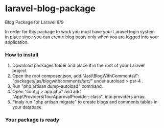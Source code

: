 # laravel-blog-package
 Blog Package for Laravel 8/9

In order for this package to work you must have your Laravel login system in place since you can create blog posts only when you are logged into your application.

### How to install
1. Download packages folder and place it in the root of your Laravel project
2. Open the root composer.json, add "Jas\\\BlogWithComments\\\\": "packages/jas/blogwithcomments/src/" under autoload > psr-4 . 
3. Run "php artisan dump-autoload" command.
4. Open "config > app.php" and add "App\Providers\TourApprovalProvider::class", into providers array.
5. Finaly run "php artisan migrate" to create blogs and comments tables in your database.

### Your package is ready